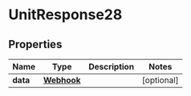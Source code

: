 # UnitResponse28

## Properties
Name | Type | Description | Notes
------------ | ------------- | ------------- | -------------
**data** | [**Webhook**](Webhook.md) |  |  [optional]
